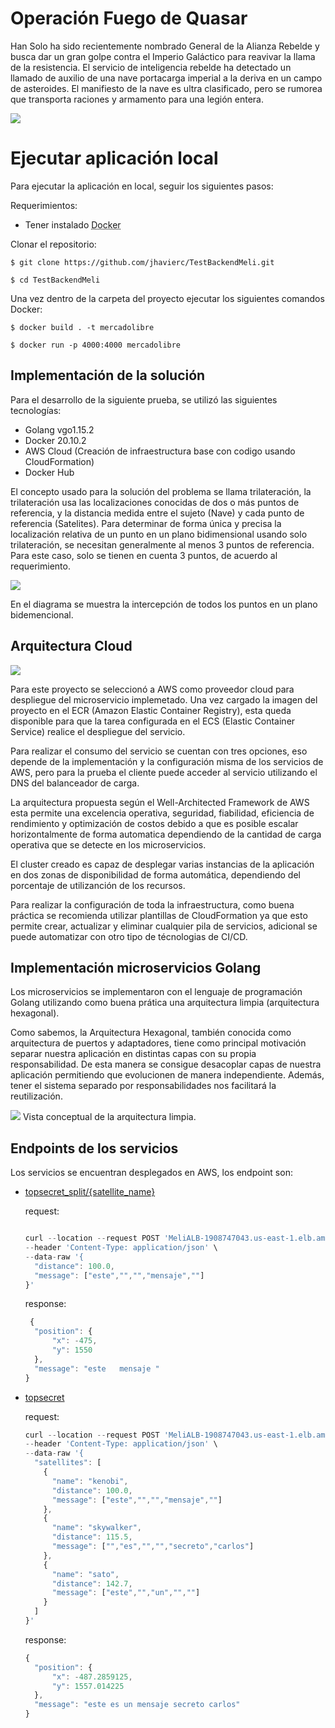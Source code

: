# Operación Fuego de Quasar

Han Solo ha sido recientemente nombrado General de la Alianza Rebelde y busca dar un gran golpe contra el Imperio Galáctico para reavivar la llama de la resistencia.
El servicio de inteligencia rebelde ha detectado un llamado de auxilio de una nave portacarga imperial a la deriva en un campo de asteroides. El manifiesto de la nave es ultra clasificado, pero se rumorea que transporta raciones y armamento para una legión entera.

![](https://matthcep.s3.amazonaws.com/Screen+Shot+2021-01-24+at+6.41.27+PM.png)

Ejecutar aplicación local
=============
Para ejecutar la aplicación en local, seguir los siguientes pasos:

Requerimientos:

* Tener instalado <abbr title="Docker">Docker</abbr>

Clonar el repositorio:

`$ git clone https://github.com/jhavierc/TestBackendMeli.git`

`$ cd TestBackendMeli`

Una vez dentro de la carpeta del proyecto ejecutar los siguientes comandos Docker:

`$ docker build . -t mercadolibre`

`$ docker run -p 4000:4000 mercadolibre`
 
## Implementación de la solución
Para el desarrollo de la siguiente prueba, se utilizó las siguientes tecnologías:

- Golang vgo1.15.2
- Docker 20.10.2
- AWS Cloud (Creación de infraestructura base con codigo usando CloudFormation)
- Docker Hub

El concepto usado para la solución del problema se llama trilateración, la trilateración usa las localizaciones conocidas de dos o más puntos de referencia, y la distancia medida entre el sujeto (Nave) y cada punto de referencia (Satelites). Para determinar de forma única y precisa la localización relativa de un punto en un plano bidimensional usando solo trilateración, se necesitan generalmente al menos 3 puntos de referencia. Para este caso, solo se tienen en cuenta 3 puntos, de acuerdo al requerimiento.

![](https://matthcep.s3.amazonaws.com/Trilateration_meli_test_carlos.png)

En el diagrama se muestra la intercepción de todos los puntos en un plano bidemencional.

## Arquitectura Cloud

![](https://matthcep.s3.amazonaws.com/mercadolibre_architecture.png)

Para este proyecto se seleccionó a AWS como proveedor cloud para despliegue del microservicio implemetado.
Una vez cargado la imagen del proyecto en el ECR (Amazon Elastic Container Registry), esta queda disponible para que la tarea configurada en el ECS (Elastic Container Service) realice el despliegue del servicio.

Para realizar el consumo del servicio se cuentan con tres opciones, eso depende de la implementación y la configuración misma de los servicios de AWS, pero para la prueba el cliente puede acceder al servicio utilizando el DNS del balanceador de carga.

La arquitectura propuesta según el Well-Architected Framework de AWS esta permite una excelencia operativa, seguridad, fiabilidad, eficiencia de rendimiento y optimización de costos debido a que es posible escalar horizontalmente de forma automatica dependiendo de la cantidad de carga operativa que se detecte en los microservicios.

El cluster creado es capaz de desplegar varias instancias de la aplicación en dos zonas de disponibilidad de forma automática, dependiendo del porcentaje de utilizanción de los recursos.

Para realizar la configuración de toda la infraestructura, como buena práctica se recomienda utilizar plantillas de CloudFormation ya que esto permite crear, actualizar y eliminar cualquier pila de servicios, adicional se puede automatizar con otro tipo de técnologias de CI/CD.

## Implementación microservicios Golang

Los microservicios se implementaron con el lenguaje de programación Golang utilizando como buena prática una arquitectura limpia (arquitectura hexagonal).

Como sabemos, la Arquitectura Hexagonal, también conocida como arquitectura de puertos y adaptadores, tiene como principal motivación separar nuestra aplicación en distintas capas con su propia responsabilidad. De esta manera se consigue desacoplar capas de nuestra aplicación permitiendo que evolucionen de manera independiente. Además, tener el sistema separado por responsabilidades nos facilitará la reutilización.

![](https://matthcep.s3.amazonaws.com/clean-architecture.jpg)
Vista conceptual de la arquitectura limpia.

## Endpoints de los servicios

Los servicios se encuentran desplegados en AWS, los endpoint son:

- [topsecret_split/{satellite_name}](MeliALB-1908747043.us-east-1.elb.amazonaws.com/api/meli/topsecret_split/ "topsecret_split")
  
  request:
  ```javascript
  
  curl --location --request POST 'MeliALB-1908747043.us-east-1.elb.amazonaws.com/api/meli/topsecret_split/kenobi' \
  --header 'Content-Type: application/json' \
  --data-raw '{
    "distance": 100.0,
    "message": ["este","","","mensaje",""]
  }'
  ```
  
  response:
  
  ```javascript
   {
    "position": {
        "x": -475,
        "y": 1550
    },
    "message": "este   mensaje "
  }
  ```


- [topsecret](MeliALB-1908747043.us-east-1.elb.amazonaws.com/api/meli/topsecret/:// "topsecret")
  
  request:
  ```javascript
  curl --location --request POST 'MeliALB-1908747043.us-east-1.elb.amazonaws.com/api/meli/topsecret/' \
  --header 'Content-Type: application/json' \
  --data-raw '{
    "satellites": [
      {
        "name": "kenobi",
        "distance": 100.0,
        "message": ["este","","","mensaje",""]
      },
      {
        "name": "skywalker",
        "distance": 115.5,
        "message": ["","es","","","secreto","carlos"]
      },
      {
        "name": "sato",
        "distance": 142.7,
        "message": ["este","","un","",""]
      }
    ]
  }'
  ```
  response:
  
  ```javascript
  {
    "position": {
        "x": -487.2859125,
        "y": 1557.014225
    },
    "message": "este es un mensaje secreto carlos"
  }
  ```

